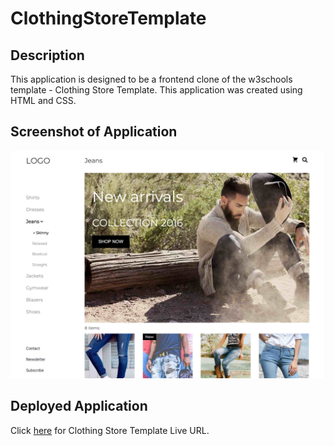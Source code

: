 # ClothingStoreTemplate

## Description
This application is designed to be a frontend clone of the w3schools template - Clothing Store Template. This application was created using HTML and CSS.

## Screenshot of Application
![Screenshot](homepage-clothing.png)

## Deployed Application
Click [here](https://angelomarlopez.github.io/ClothingStoreTemplate/) for Clothing Store Template Live URL.
